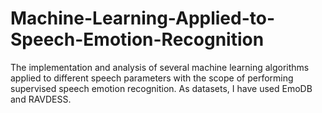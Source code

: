 # Machine-Learning-Applied-to-Speech-Emotion-Recognition
The implementation and analysis of several machine learning algorithms applied to different speech parameters with the scope of performing supervised speech emotion recognition.
As datasets, I have used EmoDB and RAVDESS.
